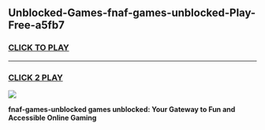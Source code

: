 
## Unblocked-Games-fnaf-games-unblocked-Play-Free-a5fb7
<h3>
<a href="https://premium76.site?title=fnaf-games-unblocked&ref=10A">CLICK TO PLAY</a></h3>
<hr>

<h3>
<a href="https://premium76.site?title=fnaf-games-unblocked&ref=10A">CLICK 2 PLAY</a>
  
</h3>

<a href="https://premium76.site?title=fnaf-games-unblocked&ref=10A"><img src="https://clearcache.store/games.png"></a>


**fnaf-games-unblocked games unblocked: Your Gateway to Fun and Accessible Online Gaming**
